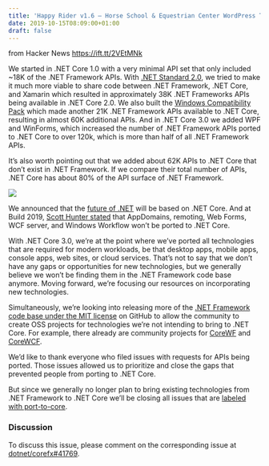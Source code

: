```yaml
---
title: 'Happy Rider v1.6 – Horse School & Equestrian Center WordPress Theme'
date: 2019-10-15T08:09:00+01:00
draft: false
---
```


  
  
from Hacker News https://ift.tt/2VEtMNk

We started in .NET Core 1.0 with a very minimal API set that only included ~18K of the .NET Framework APIs. With [.NET Standard 2.0](https://devblogs.microsoft.com/dotnet/announcing-net-standard-2-0/), we tried to make it much more viable to share code between .NET Framework, .NET Core, and Xamarin which resulted in approximately 38K .NET Frameworks APIs being available in .NET Core 2.0. We also built the [Windows Compatibility Pack](https://devblogs.microsoft.com/dotnet/announcing-the-windows-compatibility-pack-for-net-core/) which made another 21K .NET Framework APIs available to .NET Core, resulting in almost 60K additional APIs. And in .NET Core 3.0 we added WPF and WinForms, which increased the number of .NET Framework APIs ported to .NET Core to over 120k, which is more than half of all .NET Framework APIs.

It’s also worth pointing out that we added about 62K APIs to .NET Core that don’t exist in .NET Framework. If we compare their total number of APIs, .NET Core has about 80% of the API surface of .NET Framework.

[![](https://user-images.githubusercontent.com/5169960/66777114-f8db7c80-ee7c-11e9-9161-acfe1c491586.png)](https://user-images.githubusercontent.com/5169960/66777114-f8db7c80-ee7c-11e9-9161-acfe1c491586.png)

We announced that the [future of .NET](https://devblogs.microsoft.com/dotnet/net-core-is-the-future-of-net/) will be based on .NET Core. And at Build 2019, [Scott Hunter stated](https://www.youtube.com/watch?v=ZlO1utbB2GQ&t=54m20s) that AppDomains, remoting, Web Forms, WCF server, and Windows Workflow won’t be ported to .NET Core.

With .NET Core 3.0, we’re at the point where we’ve ported all technologies that are required for modern workloads, be that desktop apps, mobile apps, console apps, web sites, or cloud services. That’s not to say that we don’t have any gaps or opportunities for new technologies, but we generally believe we won’t be finding them in the .NET Framework code base anymore. Moving forward, we’re focusing our resources on incorporating new technologies.

Simultaneously, we’re looking into releasing more of the [.NET Framework code base under the MIT license](https://github.com/microsoft/referencesource) on GitHub to allow the community to create OSS projects for technologies we’re not intending to bring to .NET Core. For example, there already are community projects for [CoreWF](https://github.com/UiPath/corewf) and [CoreWCF](https://github.com/CoreWCF/CoreWCF).

We’d like to thank everyone who filed issues with requests for APIs being ported. Those issues allowed us to prioritize and close the gaps that prevented people from porting to .NET Core.

But since we generally no longer plan to bring existing technologies from .NET Framework to .NET Core we’ll be closing all issues that are [labeled with port-to-core](https://github.com/dotnet/corefx/issues?utf8=%E2%9C%93&q=is%3Aissue+is%3Aopen+label%3Aport-to-core).

### Discussion

To discuss this issue, please comment on the corresponding issue at [dotnet/corefx#41769](https://github.com/dotnet/corefx/issues/41769).